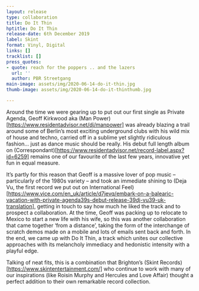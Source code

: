 ```yaml
---
layout: release
type: collaboration
title: Do It Thin
hptitle: Do It Thin
release-date: 6th December 2019
label: Skint
format: Vinyl, Digital
links: []
tracklist: []
press_quotes:
- quote: reach for the poppers .. and the lazers
  url: ''
  author: PBR Streetgang
main-image: assets/img/2020-06-14-do-it-thin.jpg
thumb-image: assets/img/2020-06-14-do-it-thinthumb.jpg

---
```

Around the time we were gearing up to put out our first single as Private Agenda, Geoff Kirkwood aka (Man Power)[https://www.residentadvisor.net/dj/manpower] was already blazing a trail around some of Berlin’s most exciting underground clubs with his wild mix of house and techno, carried off in a sublime yet slightly ridiculous fashion... just as dance music should be really.  His debut full length album on (Correspondant)[https://www.residentadvisor.net/record-label.aspx?id=6259] remains one of our favourite of the last few years, innovative yet fun in equal measure. 

It’s partly for this reason that Geoff is a massive lover of pop music – particularly of the 1980s variety – and took an immediate shining to (Deja Vu, the first record we put out on International Feel)[https://www.vice.com/en_uk/article/d7jevq/embark-on-a-balearic-vacation-with-private-agenda39s-debut-release-39dj-vu39-uk-translation], getting in touch to say how much he liked the track and to prospect a collaboration. At the time, Geoff was packing up to relocate to Mexico to start a new life with his wife, so this was another collaboration that came together ‘from a distance’, taking the form of the interchange of scratch demos made on a mobile and lots of emails sent back and forth. In the end, we came up with Do It Thin, a track which unites our collective approaches with its melancholy immediacy and hedonistic intensity with a playful edge. 

Talking of neat fits, this is a combination that Brighton’s (Skint Records)[https://www.skintentertainment.com/] who continue to work with many of our inspirations (like Roisin Murphy and Hercules and Love Affair) thought a perfect addition to their own remarkable record collection.
